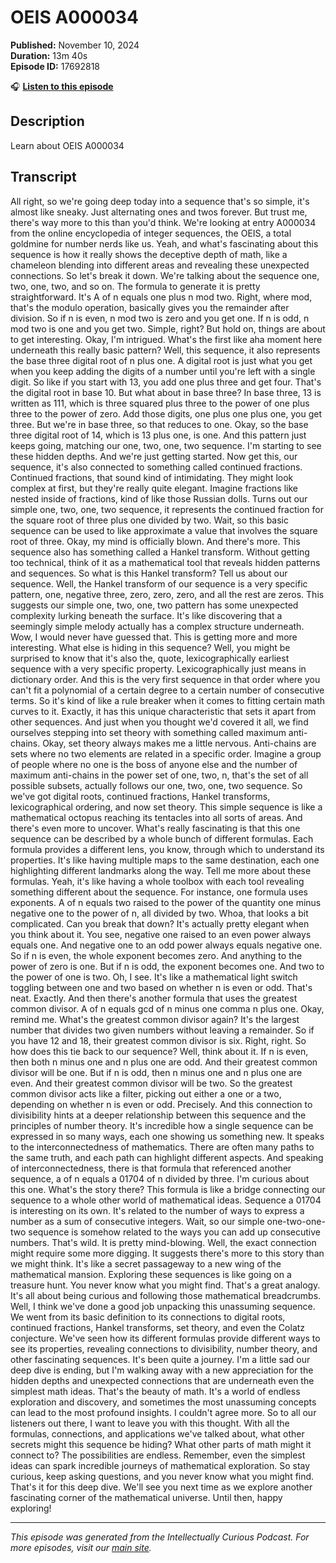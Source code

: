 # OEIS A000034

**Published:** November 10, 2024  
**Duration:** 13m 40s  
**Episode ID:** 17692818

🎧 **[Listen to this episode](https://intellectuallycurious.buzzsprout.com/2529712/episodes/17692818-oeis-a000034)**

## Description

Learn about OEIS A000034

## Transcript

All right, so we're going deep today into a sequence that's so simple, it's almost like sneaky. Just alternating ones and twos forever. But trust me, there's way more to this than you'd think. We're looking at entry A000034 from the online encyclopedia of integer sequences, the OEIS, a total goldmine for number nerds like us. Yeah, and what's fascinating about this sequence is how it really shows the deceptive depth of math, like a chameleon blending into different areas and revealing these unexpected connections. So let's break it down. We're talking about the sequence one, two, one, two, and so on. The formula to generate it is pretty straightforward. It's A of n equals one plus n mod two. Right, where mod, that's the modulo operation, basically gives you the remainder after division. So if n is even, n mod two is zero and you get one. If n is odd, n mod two is one and you get two. Simple, right? But hold on, things are about to get interesting. Okay, I'm intrigued. What's the first like aha moment here underneath this really basic pattern? Well, this sequence, it also represents the base three digital root of n plus one. A digital root is just what you get when you keep adding the digits of a number until you're left with a single digit. So like if you start with 13, you add one plus three and get four. That's the digital root in base 10. But what about in base three? In base three, 13 is written as 111, which is three squared plus three to the power of one plus three to the power of zero. Add those digits, one plus one plus one, you get three. But we're in base three, so that reduces to one. Okay, so the base three digital root of 14, which is 13 plus one, is one. And this pattern just keeps going, matching our one, two, one, two sequence. I'm starting to see these hidden depths. And we're just getting started. Now get this, our sequence, it's also connected to something called continued fractions. Continued fractions, that sound kind of intimidating. They might look complex at first, but they're really quite elegant. Imagine fractions like nested inside of fractions, kind of like those Russian dolls. Turns out our simple one, two, one, two sequence, it represents the continued fraction for the square root of three plus one divided by two. Wait, so this basic sequence can be used to like approximate a value that involves the square root of three. Okay, my mind is officially blown. And there's more. This sequence also has something called a Hankel transform. Without getting too technical, think of it as a mathematical tool that reveals hidden patterns and sequences. So what is this Hankel transform? Tell us about our sequence. Well, the Hankel transform of our sequence is a very specific pattern, one, negative three, zero, zero, zero, and all the rest are zeros. This suggests our simple one, two, one, two pattern has some unexpected complexity lurking beneath the surface. It's like discovering that a seemingly simple melody actually has a complex structure underneath. Wow, I would never have guessed that. This is getting more and more interesting. What else is hiding in this sequence? Well, you might be surprised to know that it's also the, quote, lexicographically earliest sequence with a very specific property. Lexicographically just means in dictionary order. And this is the very first sequence in that order where you can't fit a polynomial of a certain degree to a certain number of consecutive terms. So it's kind of like a rule breaker when it comes to fitting certain math curves to it. Exactly, it has this unique characteristic that sets it apart from other sequences. And just when you thought we'd covered it all, we find ourselves stepping into set theory with something called maximum anti-chains. Okay, set theory always makes me a little nervous. Anti-chains are sets where no two elements are related in a specific order. Imagine a group of people where no one is the boss of anyone else and the number of maximum anti-chains in the power set of one, two, n, that's the set of all possible subsets, actually follows our one, two, one, two sequence. So we've got digital roots, continued fractions, Hankel transforms, lexicographical ordering, and now set theory. This simple sequence is like a mathematical octopus reaching its tentacles into all sorts of areas. And there's even more to uncover. What's really fascinating is that this one sequence can be described by a whole bunch of different formulas. Each formula provides a different lens, you know, through which to understand its properties. It's like having multiple maps to the same destination, each one highlighting different landmarks along the way. Tell me more about these formulas. Yeah, it's like having a whole toolbox with each tool revealing something different about the sequence. For instance, one formula uses exponents. A of n equals two raised to the power of the quantity one minus negative one to the power of n, all divided by two. Whoa, that looks a bit complicated. Can you break that down? It's actually pretty elegant when you think about it. You see, negative one raised to an even power always equals one. And negative one to an odd power always equals negative one. So if n is even, the whole exponent becomes zero. And anything to the power of zero is one. But if n is odd, the exponent becomes one. And two to the power of one is two. Oh, I see. It's like a mathematical light switch toggling between one and two based on whether n is even or odd. That's neat. Exactly. And then there's another formula that uses the greatest common divisor. A of n equals gcd of n minus one comma n plus one. Okay, remind me. What's the greatest common divisor again? It's the largest number that divides two given numbers without leaving a remainder. So if you have 12 and 18, their greatest common divisor is six. Right, right. So how does this tie back to our sequence? Well, think about it. If n is even, then both n minus one and n plus one are odd. And their greatest common divisor will be one. But if n is odd, then n minus one and n plus one are even. And their greatest common divisor will be two. So the greatest common divisor acts like a filter, picking out either a one or a two, depending on whether n is even or odd. Precisely. And this connection to divisibility hints at a deeper relationship between this sequence and the principles of number theory. It's incredible how a single sequence can be expressed in so many ways, each one showing us something new. It speaks to the interconnectedness of mathematics. There are often many paths to the same truth, and each path can highlight different aspects. And speaking of interconnectedness, there is that formula that referenced another sequence, a of n equals a 01704 of n divided by three. I'm curious about this one. What's the story there? This formula is like a bridge connecting our sequence to a whole other world of mathematical ideas. Sequence a 01704 is interesting on its own. It's related to the number of ways to express a number as a sum of consecutive integers. Wait, so our simple one-two-one-two sequence is somehow related to the ways you can add up consecutive numbers. That's wild. It is pretty mind-blowing. Well, the exact connection might require some more digging. It suggests there's more to this story than we might think. It's like a secret passageway to a new wing of the mathematical mansion. Exploring these sequences is like going on a treasure hunt. You never know what you might find. That's a great analogy. It's all about being curious and following those mathematical breadcrumbs. Well, I think we've done a good job unpacking this unassuming sequence. We went from its basic definition to its connections to digital roots, continued fractions, Hankel transforms, set theory, and even the Colatz conjecture. We've seen how its different formulas provide different ways to see its properties, revealing connections to divisibility, number theory, and other fascinating sequences. It's been quite a journey. I'm a little sad our deep dive is ending, but I'm walking away with a new appreciation for the hidden depths and unexpected connections that are underneath even the simplest math ideas. That's the beauty of math. It's a world of endless exploration and discovery, and sometimes the most unassuming concepts can lead to the most profound insights. I couldn't agree more. So to all our listeners out there, I want to leave you with this thought. With all the formulas, connections, and applications we've talked about, what other secrets might this sequence be hiding? What other parts of math might it connect to? The possibilities are endless. Remember, even the simplest ideas can spark incredible journeys of mathematical exploration. So stay curious, keep asking questions, and you never know what you might find. That's it for this deep dive. We'll see you next time as we explore another fascinating corner of the mathematical universe. Until then, happy exploring!

---
*This episode was generated from the Intellectually Curious Podcast. For more episodes, visit our [main site](https://intellectuallycurious.buzzsprout.com).*
